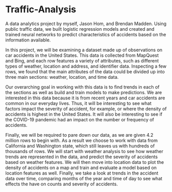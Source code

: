 # Traffic-Analysis

A data analytics project by myself, Jason Hom, and Brendan Madden. Using public traffic data, we built logistic regression models and created and trained neural networks to predict characteristics of accidents based on the information available. 

In this project, we will be examining a dataset made up of observations on car accidents in the United States. This data is collected from MapQuest and Bing, and each row features a variety of attributes, such as different types of weather, location and address, and identifier data. Inspecting a few rows, we found that the main attributes of the data could be divided up into three main sections: weather, location, and time data.

Our overarching goal in working with this data is to find trends in each of the sections as well as build and train models to make predictions. We are interested in this data because it is from recent years and car accidents are common in our everyday lives. Thus, it will be interesting to see what factors impact the severity of accident, for example, or where the density of accidents is highest in the United States. It will also be interesting to see if the COVID-19 pandemic had an impact on the number or frequency of accidents.

Finally, we will be required to pare down our data, as we are given 4.2 million rows to begin with. As a result we choose to work with data from California and Washington state, which still leaves us with hundreds of thousands of rows. We will start with weather analysis to see how weather trends are represented in the data, and predict the severity of accidents based on weather features. We will then move into location data to plot the density of accidents on a map and train and evaluate a model based on location features as well. Finally, we take a look at trends in the accident data over time, comparing months of the year and time of day to see what effects the have on counts and severity of accidents.

